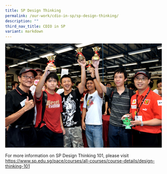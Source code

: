```yaml
---
title: SP Design Thinking
permalink: /our-work/cdio-in-sp/sp-design-thinking/
description: ""
third_nav_title: CDIO in SP
variant: markdown
---
```

![CDIO Racing Challenge 2009](/images/CP_09113.jpg)

For more information on SP Design Thinking 101, please visit    
https://www.sp.edu.sg/pace/courses/all-courses/course-details/design-thinking-101